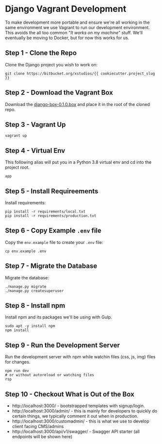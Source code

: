 # Django Vagrant Development

To make development more portable and ensure we're all working in the same environment we use Vagrant to run our development environment.  This avoids the all too common "_It works on my machine_" stuff.  We'll eventually be moving to Docker, but for now this works for us.

## Step 1 - Clone the Repo
Clone the Django project you wish to work on:

    git clone https://bitbucket.org/xstudios/{{ cookiecutter.project_slug }}

## Step 2 - Download the Vagrant Box
Download the [django-box-0.1.0.box](https://www.dropbox.com/s/e7w220oius8irhj/django-box-0.1.0.box?dl=1) and place it in the root of the cloned repo.

## Step 3 - Vagrant Up

    vagrant up

## Step 4 - Virtual Env
This following alias will put you in a Python 3.8 virtual env and cd into the project root.

    app

## Step 5 - Install Requireements
Install requirements:

    pip install -r requirements/local.txt
    pip install -r requirements/production.txt

## Step 6 - Copy Example `.env` file
Copy the `env.example` file to create your `.env` file:

    cp env.example .env

## Step 7 - Migrate the Database
Migrate the database:

    ./manage.py migrate
    ./manage.py createsuperuser

## Step 8 - Install npm
Install npm and its packages we'll be using with Gulp.

    sudo apt -y install npm
    npm install

## Step 9 - Run the Development Server
Run the development server with npm while watchin files (css, js, img) files for changes.

    npm run dev
    # or without autoreload or watching files
    rsp

## Step 10 - Checkout What is Out of the Box

- http://localhost:3000/ - bootstrapped templates with signup/login.
- http://localhost:3000/admin/ - this is mainly for developers to quickly do certain things, we typically comment it out when in production.
- http://localhost:3000/customadmin/ - this is what we use to develop client facing CMS/admins
- http://localhost:3000/api/v1/swagger/ - Swagger API starter (all endpoints will be shown here)
